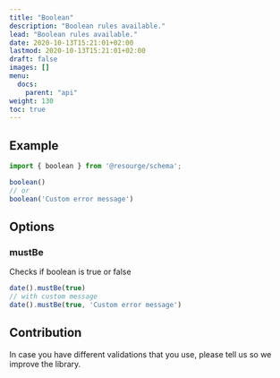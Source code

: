 ```yaml
---
title: "Boolean"
description: "Boolean rules available."
lead: "Boolean rules available."
date: 2020-10-13T15:21:01+02:00
lastmod: 2020-10-13T15:21:01+02:00
draft: false
images: []
menu:
  docs:
    parent: "api"
weight: 130
toc: true
---
```


## Example

```javascript
import { boolean } from '@resourge/schema';

boolean()
// or
boolean('Custom error message')
```

## Options

### mustBe

Checks if boolean is true or false

```javascript
date().mustBe(true)
// with custom message
date().mustBe(true, 'Custom error message')
```

## Contribution

In case you have different validations that you use, please tell us so we improve the library.
